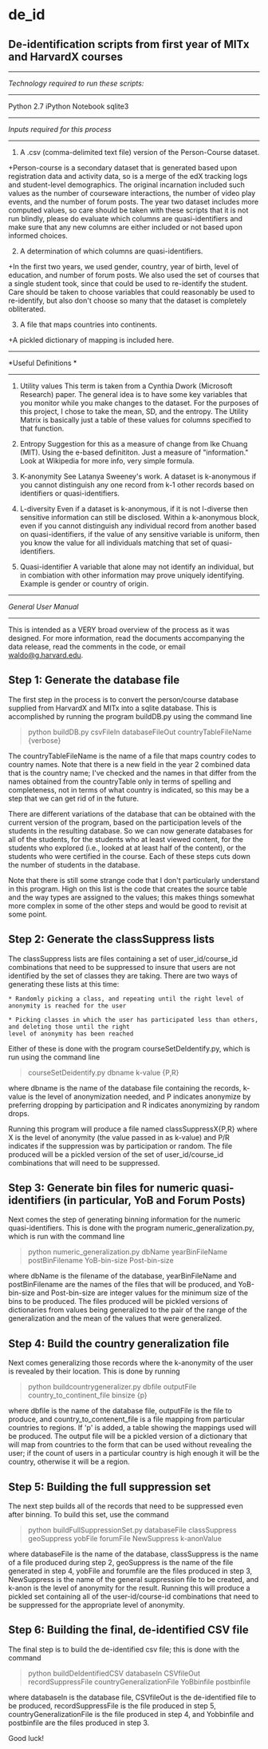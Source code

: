 de_id
=====

De-identification scripts from first year of MITx and HarvardX courses
---

*******************************************
*Technology required to run these scripts:*
*******************************************

Python 2.7
iPython Notebook
sqlite3

**********************************
*Inputs required for this process*
**********************************

1) A .csv (comma-delimited text file) version of the Person-Course
dataset. 

+Person-course is a secondary dataset that is generated
based upon registration data and activity data, so is a merge of
the edX tracking logs and student-level demographics. The original
incarnation included such values as the number of courseware 
interactions, the number of video play events, and the number
of forum posts. The year two dataset includes more computed
values, so care should be taken with these scripts that it is not
run blindly, please do evaluate which columns are quasi-identifiers
and make sure that any new columns are either included or not
based upon informed choices.

2) A determination of which columns are quasi-identifiers. 

+In the first two years, we used gender, country, year of birth, level of 
education, and number of forum posts. We also used the set of courses that a
single student took, since that could be used to re-identify the student.
Care should be taken to 
choose variables that could reasonably be used to re-identify,
but also don't choose so many that the dataset is completely
obliterated.

3) A file that maps countries into continents. 

+A pickled dictionary of mapping is included here.


*********************
*Useful Definitions *
*********************

1) Utility values
   This term is taken from a Cynthia Dwork (Microsoft Research)
   paper. The general idea is to have some key variables that 
   you monitor while you make changes to the dataset. For the
   purposes of this project, I chose to take the mean, SD, 
   and the entropy. The Utility Matrix is basically just a
   table of these values for columns specified to that 
   function. 

2) Entropy
   Suggestion for this as a measure of change from Ike Chuang
   (MIT). Using the e-based definititon. Just a measure of 
   "information." Look at Wikipedia for more info, very simple
   formula.

3) K-anonymity
   See Latanya Sweeney's work. A dataset is k-anonymous if 
   you cannot distinguish any one record from k-1 other records
   based on identifiers or quasi-identifiers.

4) L-diversity
   Even if a dataset is k-anonymous, if it is not l-diverse then
   sensitive information can still be disclosed. Within a k-anonymous
   block, even if you cannot distinguish any individual record from
   another based on quasi-identifiers, if the value of any sensitive
   variable is uniform, then you know the value for all individuals
   matching that set of quasi-identifiers.

5) Quasi-identifier
   A variable that alone may not identify an individual, but in combiation
   with other information may prove uniquely identifying. Example is gender
   or country of origin.

*********************
*General User Manual*
*********************

This is intended as a VERY broad overview of the process as it was designed.
For more information, read the documents accompanying the data release, read
the comments in the code, or email waldo@g.harvard.edu.

Step 1: Generate the database file
----------------

The first step in the process is to convert the person/course database supplied from HarvardX and MITx into a
sqlite database. This is accomplished by running the program buildDB.py using the command line

>    python buildDB.py csvFileIn databaseFileOut countryTableFileName {verbose}

The countryTableFileName is the name of a file that maps country codes to country names. Note that there is a
new field in the year 2 combined data that is the country name; I've checked and the names in that differ from
the names obtained from the countryTable only in terms of spelling and completeness, not in terms of what
country is indicated, so this may be a step that we can get rid of in the future.

There are different variations of the database that can be obtained with the current version of the program, 
based on the participation levels of the students in the resulting database. So we can now generate databases
for all of the students, for the students who at least viewed content, for the students who explored (i.e., 
looked at at least half of the content), or the students who were certified in the course. Each of these steps
cuts down the number of students in the database.

Note that there is still some strange code that I don't particularly understand in this program. High on this 
list is the code that creates the source table and the way types are assigned to the values; this makes things 
somewhat more complex in some of the other steps and would be good to revisit at some point.

Step 2: Generate the classSuppress lists
-----------

The classSuppress lists are files containing a set of user_id/course_id combinations that need to be suppressed
to insure that users are not identified by the set of classes they are taking. There are two ways of generating
these lists at this time:

    * Randomly picking a class, and repeating until the right level of anonymity is reached for the user
    
    * Picking classes in which the user has participated less than others, and deleting those until the right
    level of anonymity has been reached
    
Either of these is done with the program courseSetDeIdentify.py, which is run using the command line

>   courseSetDeidentify.py dbname k-value {P,R}

where dbname is the name of the database file containing the records, k-value is the level of anonymization needed,
and P indicates anonymize by preferring dropping by participation and R indicates anonymizing by random drops. 

Running this program will produce a file named classSuppressX{P,R} where X is the level of anonymity (the value passed
in as k-value) and P/R indicates if the suppression was by participation or random. The file produced will be a pickled
version of the set of user_id/course_id combinations that will need to be suppressed.

Step 3: Generate bin files for numeric quasi-identifiers (in particular, YoB and Forum Posts)
------------

Next comes the step of generating binning information for the numeric quasi-identifiers. This is done with the program
numeric_generalization.py, which is run with the command line

>   python numeric_generalization.py dbName yearBinFileName postBinFilename YoB-bin-size Post-bin-size

where dbName is the filename of the database, yearBinFileName and postBinFilename are the names of the files that
will be produced, and YoB-bin-size and Post-bin-size are integer values for the minimum size of the bins to be 
produced. The files produced will be pickled versions of dictionaries from values being generalized to the pair of
the range of the generalization and the mean of the values that were generalized.

Step 4: Build the country generalization file
-----------------

Next comes generalizing those records where the k-anonymity of the user is revealed by their location. This is done
by running

>   python buildcountrygeneralizer.py dbfile outputFile country_to_continent_file binsize {p}

where dbfile is the name of the database file, outputFile is the file to produce, and country_to_contenent_file is a 
file mapping from particular countries to regions. If 'p' is added, a table showing the mappings used will be produced.
The output file will be a pickled version of a dictionary that will map from countries to the form that can be
used without revealing the user; if the count of users in a particular country is high enough it will be the 
country, otherwise it will be a region.

Step 5: Building the full suppression set
-----------

The next step builds all of the records that need to be suppressed even after binning. To build this set, use the
command

>   python buildFullSuppressionSet.py databaseFile classSuppress geoSuppress yobFile forumFile NewSuppress k-anonValue

where databaseFile is the name of the database, classSuppress is the name of a file produced during step 2, geoSuppress
is the name of the file generated in step 4, yobFile and forumfile are the files produced in step 3, NewSuppress is the
name of the general suppression file to be created, and k-anon is the level of anonymity for the result. Running
this will produce a pickled set containing all of the user-id/course-id combinations that need to be suppressed
for the appropriate level of anonymity.

Step 6: Building the final, de-identified CSV file
-------------

The final step is to build the de-identified csv file; this is done with the command

>   python buildDeIdentifiedCSV databaseIn CSVfileOut recordSuppressFile countryGeneralizationFile YoBbinfile postbinfile

where databaseIn is the database file, CSVfileOut is the de-identified file to be produced, recordSuppressFile is the
file produced in step 5, countryGeneralizationFile is the file produced in step 4, and Yobbinfile and postbinfile are
the files produced in step 3. 




Good luck!